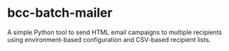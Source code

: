 # bcc-batch-mailer
A simple Python tool to send HTML email campaigns to multiple recipients using environment-based configuration and CSV-based recipient lists.
